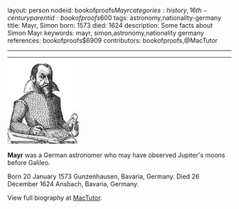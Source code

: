 layout: person
nodeid: bookofproofs$Mayr
categories: history,16th-century
parentid: bookofproofs$600
tags: astronomy,nationality-germany
title: Mayr, Simon
born: 1573
died: 1624
description: Some facts about Simon Mayr
keywords: mayr, simon,astronomy,nationality germany
references: bookofproofs$6909
contributors: bookofproofs,@MacTutor

---


---

![Mayr.jpg](https://github.com/bookofproofs/bookofproofs.github.io/blob/main/_sources/_assets/images/portraits/Mayr.jpg?raw=true)

**Mayr** was a German astronomer who may have observed Jupiter's moons before Galileo.

Born 20 January 1573 Gunzenhausen, Bavaria, Germany. Died 26 December 1624 Ansbach, Bavaria, Germany.


View full biography at [MacTutor](https://mathshistory.st-andrews.ac.uk/Biographies/Mayr/).